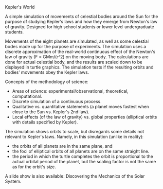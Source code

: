 Kepler's World

A simple simulation of movements of celestial bodies around the Sun
for the purpose of studying Kepler's laws 
and how they emerge from Newton's law of gravity.
Designed for high school students or lower level undergraduate students.

Movements of the eight planets are simulated, as well as some celestial bodes
made up for the purpose of experiments.
The simulation uses a discrete approximation of the real-world continuous effect
of the Newton's law of gravity (F = GMm/(r^2) on the moving body.
The calculations are done for actual celestial body,
and the results are scaled down to be displayed in turtle graphics.
The simulation tests if the resulting orbits and bodies' movements obey the Kepler laws.

Concepts of the methodology of science:
* Areas of science: experimental/observational, theoretical, computational.
* Discrete simulation of a continuous process.
* Qualitative vs. quantitative statements
  (a planet moves fastest when close to the Sun vs. Kepler's 2nd law).
* Local effects (of the law of gravity) vs.
  global properties (elliptical orbits with details specified by Kepler).
  
The simulation shows orbits to scale, 
but disregards some details not relevant to Kepler's laws.
Namely, in this simulation (unlike in reality):
* the orbits of all planets are in the same plane, and
* the foci of elliptical orbits of all planets are on the same straight line.
* the period in which the turtle completes the orbit is proportional to the
  actual orbital period of the planet, but the scaling factor is not the same
  as for the orbit's size.

A slide show is also available: Discovering the Mechanics of the Solar System.
